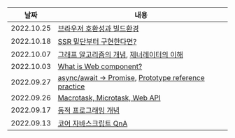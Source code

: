 | 날짜       | 내용                                                                                               |
| ---------- | -------------------------------------------------------------------------------------------------- |
|2022.10.25|[브라우저 호환성과 빌드환경](https://github.com/herekim/devcrumbs/blob/main/2022/10/%EB%B8%8C%EB%9D%BC%EC%9A%B0%EC%A0%80%20%ED%98%B8%ED%99%98%EC%84%B1%EA%B3%BC%20%EB%B9%8C%EB%93%9C%20%ED%99%98%EA%B2%BD.md)|
|2022.10.18|[SSR 밑단부터 구현한다면?](https://bush-quarter-3e6.notion.site/SSR-from-Scratch-6d0cb8dde9d54e889179fb7186fffb3f)|
|2022.10.07|[그래프 알고리즘의 개념](https://bush-quarter-3e6.notion.site/Graph-8b9394f5300c4dec8f0536e02c80fa79), [제너레이터의 이해](https://bush-quarter-3e6.notion.site/Generator-1db07275756d431aba476094976e10b2)|
|2022.10.03| [What is Web component?](https://bush-quarter-3e6.notion.site/What-is-Web-component-1bc45c6967074e26aa15eab55078cae8)|
| 2022.09.27 | [async/await → Promise](https://bush-quarter-3e6.notion.site/async-await-Promise-89e1ea01fad147148608131e52fe9903), [Prototype reference practice](https://bush-quarter-3e6.notion.site/Prototype-reference-practice-e01118e37ebf40e799d1b0d7dfbea279) |
| 2022.09.26 | [Macrotask, Microtask, Web API](https://bush-quarter-3e6.notion.site/Macrotask-Microtask-Web-API-36b2a35278234aeca2099dd0dd1e9c2b) |
| 2022.09.17 | [동적 프로그래밍 개념](https://bush-quarter-3e6.notion.site/6f268721e16847b6bb588cccc59306a7) |
| 2022.09.13 | [코어 자바스크립트 QnA](https://bush-quarter-3e6.notion.site/QnA-ae74a394c93841c5b440608b97d12fc4) |
